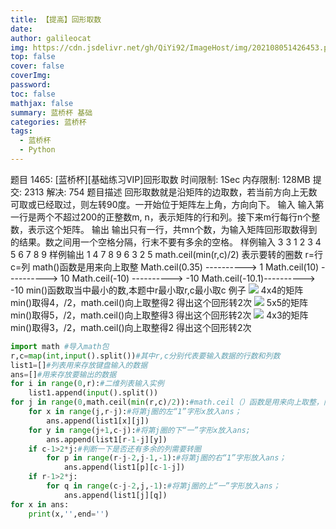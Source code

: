 ```yaml
---
title: 【提高】回形取数
date: 
author: galileocat
img: https://cdn.jsdelivr.net/gh/QiYi92/ImageHost/img/202108051426453.png
top: false
cover: false
coverImg: 
password: 
toc: false
mathjax: false
summary: 蓝桥杯 基础
categories: 蓝桥杯
tags:
  - 蓝桥杯
  - Python
---
```

题目 1465: [蓝桥杯][基础练习VIP]回形取数
时间限制: 1Sec 内存限制: 128MB 提交: 2313 解决: 754
题目描述
回形取数就是沿矩阵的边取数，若当前方向上无数可取或已经取过，则左转90度。一开始位于矩阵左上角，方向向下。
输入
输入第一行是两个不超过200的正整数m,  n，表示矩阵的行和列。接下来m行每行n个整数，表示这个矩阵。
输出
输出只有一行，共mn个数，为输入矩阵回形取数得到的结果。数之间用一个空格分隔，行末不要有多余的空格。
样例输入
3 3
1 2 3
4 5 6
7 8 9
样例输出
1 4 7 8 9 6 3 2 5
math.ceil(min(r,c)/2)  表示要转的圈数
r=行    c=列
math()函数是用来向上取整
Math.ceil(0.35) ----------> 1
Math.ceil(10) ----------> 10
Math.ceil(-10) ----------> -10
Math.ceil(-10.1)----------> -10
min()函数取当中最小的数,本题中r最小取r,c最小取c
例子
![](https://cdn.jsdelivr.net/gh/QiYi92/ImageHost/img/202108070153592.png)
4x4的矩阵
min()取得4，/2，math.ceil()向上取整得2
得出这个回形转2次
![](https://cdn.jsdelivr.net/gh/QiYi92/ImageHost/img/202108070154678.png)
5x5的矩阵
min()取得5，/2，math.ceil()向上取整得3
得出这个回形转2次
![](https://cdn.jsdelivr.net/gh/QiYi92/ImageHost/img/202108070154166.png)
4x3的矩阵
min()取得3，/2，math.ceil()向上取整得2
得出这个回形转2次
```Python
import math #导入math包
r,c=map(int,input().split())#其中r,c分别代表要输入数据的行数和列数
list1=[]#列表用来存放键盘输入的数据
ans=[]#用来存放要输出的数据
for i in range(0,r):#二维列表输入实例
    list1.append(input().split())
for j in range(0,math.ceil(min(r,c)/2)):#math.ceil（）函数是用来向上取整，向下取整直接整数相除即可，math.ceil(min(r,c)/2表示要转的圈数
    for x in range(j,r-j):#将第j圈的左“1”字形x放入ans；
        ans.append(list1[x][j])
    for y in range(j+1,c-j):#将第j圈的下“一”字形x放入ans;
        ans.append(list1[r-1-j][y])
    if c-1>2*j:#判断一下是否还有多余的列需要转圈
        for p in range(r-j-2,j-1,-1):#将第j圈的右“1”字形放入ans；
            ans.append(list1[p][c-1-j])
    if r-1>2*j:
        for q in range(c-j-2,j,-1):#将第j圈的上“一”字形放入ans；
            ans.append(list1[j][q])
for x in ans:
    print(x,'',end='')
```